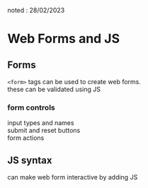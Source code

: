 noted : 28/02/2023

# Web Forms and JS

## Forms
```<form>``` tags can be used to create web forms.  
these can be validated using JS

### form controls
input types and names  
submit and reset buttons  
form actions

## JS syntax

can make web form interactive by adding JS
